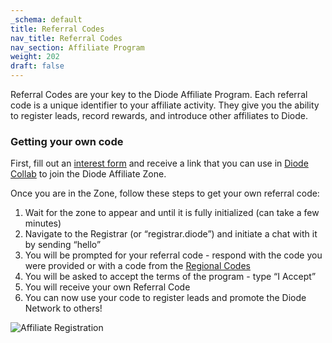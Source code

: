 ```yaml
---
_schema: default
title: Referral Codes
nav_title: Referral Codes
nav_section: Affiliate Program
weight: 202
draft: false
---
```

Referral Codes are your key to the Diode Affiliate Program.  Each referral code is a unique identifier to your affiliate activity.  They give you the ability to register leads, record rewards, and introduce other affiliates to Diode.

### Getting your own code

First, fill out an <a href="https://nidese6v.paperform.co/" target="_blank" rel="noopener">interest form</a> and receive a link that you can use in <a href="https://diode.io/download/#app" target="_blank" rel="noopener">Diode Collab</a> to join the Diode Affiliate Zone.

Once you are in the Zone, follow these steps to get your own referral code:

1. Wait for the zone to appear and until it is fully initialized (can take a few minutes)
2. Navigate to the Registrar (or “registrar.diode”) and initiate a chat with it by sending “hello”
3. You will be prompted for your referral code - respond with the code you were provided or with a code from the <a href="https://diode.foundation/docs/programs/ambassador_registration_program.html#regional-codes" title="Regional Codes" target="_blank" rel="noopener">Regional Codes</a>
4. You will be asked to accept the terms of the program - type “I Accept”
5. You will receive your own Referral Code
6. You can now use your code to register leads and promote the Diode Network to others!

![](/uploads/affiliate-register.gif "Affiliate Registration")